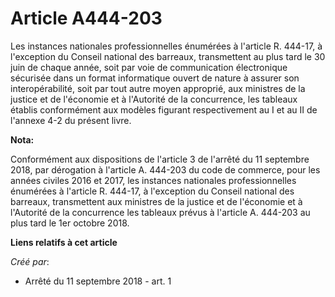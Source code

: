 # Article A444-203

Les instances nationales professionnelles énumérées à l'article R. 444-17, à l'exception du Conseil national des barreaux,
transmettent au plus tard le 30 juin de chaque année, soit par voie de communication électronique sécurisée dans un format
informatique ouvert de nature à assurer son interopérabilité, soit par tout autre moyen approprié, aux ministres de la
justice et de l'économie et à l'Autorité de la concurrence, les tableaux établis conformément aux modèles figurant
respectivement au I et au II de l'annexe 4-2 du présent livre.

**Nota:**

Conformément aux dispositions de l'article 3 de l'arrêté du 11 septembre 2018, par dérogation à l'article A. 444-203 du code
de commerce, pour les années civiles 2016 et 2017, les instances nationales professionnelles énumérées à l'article R. 444-17,
à l'exception du Conseil national des barreaux, transmettent aux ministres de la justice et de l'économie et à l'Autorité de
la concurrence les tableaux prévus à l'article A. 444-203 au plus tard le 1er octobre 2018.

**Liens relatifs à cet article**

_Créé par_:

  - Arrêté du 11 septembre 2018 - art. 1
